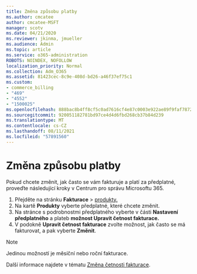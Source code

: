 ```yaml
---
title: Změna způsobu platby
ms.author: cmcatee
author: cmcatee-MSFT
manager: scotv
ms.date: 04/21/2020
ms.reviewer: jkinma, jmueller
ms.audience: Admin
ms.topic: article
ms.service: o365-administration
ROBOTS: NOINDEX, NOFOLLOW
localization_priority: Normal
ms.collection: Adm_O365
ms.assetid: 81423cec-8c9e-408d-bd26-a46f37ef75c1
ms.custom:
- commerce_billing
- "469"
- "4552"
- "1500025"
ms.openlocfilehash: 888bac8b4ff8cf5c0ad7616cf4e87c0003e922ae89f9faf7872b94aba76f7027
ms.sourcegitcommit: 920051182781bd97ce4d4d6fbd268cb37b84d239
ms.translationtype: MT
ms.contentlocale: cs-CZ
ms.lasthandoff: 08/11/2021
ms.locfileid: "57891560"
---
```

# <a name="change-how-often-you-pay"></a>Změna způsobu platby

Pokud chcete změnit, jak často se vám fakturuje a platí za předplatné, proveďte následující kroky v Centrum pro správu Microsoftu 365.

1. Přejděte na stránku **Fakturace**  >  [produkty.](https://go.microsoft.com/fwlink/p/?linkid=842054)
2. Na kartě **Produkty** vyberte předplatné, které chcete změnit.
3. Na stránce s podrobnostmi předplatného vyberte v části **Nastavení předplatného** a plateb **možnost Upravit četnost fakturace.**
4. V podokně **Upravit četnost fakturace** zvolte možnost, jak často se má fakturovat, a pak vyberte **Změnit**.

> [!NOTE]
> Jedinou možností je měsíční nebo roční fakturace.

Další informace najdete v tématu [Změna četnosti fakturace](https://docs.microsoft.com/microsoft-365/commerce/billing-and-payments/change-payment-frequency).
